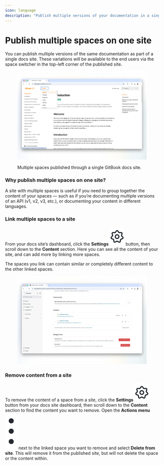 ```yaml
---
icon: language
description: "Publish multiple versions of your documentation in a single site —\_ideal for language localization, product versions, and more."
---
```


# Publish multiple spaces on one site

You can publish multiple versions of the same documentation as part of a single docs site. These variations will be available to the end users via the space switcher in the top-left corner of the published site.

<figure><img src="../.gitbook/assets/variants (1).png" alt=""><figcaption><p>Multiple spaces published through a single GitBook docs site.</p></figcaption></figure>

### Why publish multiple spaces on one site?

A site with multiple spaces is useful if you need to group together the content of your spaces — such as if you’re documenting multiple versions of an API (v1, v2, v3, etc.), or documenting your content in different languages.

### Link multiple spaces to a site

From your docs site’s dashboard, click the **Settings** <picture><source srcset="../.gitbook/assets/settings-dark.png" media="(prefers-color-scheme: dark)"><img src="../.gitbook/assets/settings-light.png" alt="" data-size="line"></picture> button, then scroll down to the **Content** section. Here you can see all the content of your site, and can add more by linking more spaces.

The spaces you link can contain similar or completely different content to the other linked spaces.&#x20;

<figure><img src="../.gitbook/assets/link-content.png" alt=""><figcaption></figcaption></figure>

### Remove content from a site

To remove the content of a space from a site, click the **Settings** <picture><source srcset="../.gitbook/assets/settings-dark.png" media="(prefers-color-scheme: dark)"><img src="../.gitbook/assets/settings-light.png" alt="" data-size="line"></picture> button from your docs site dashboard, then scroll down to the **Content** section to find the content you want to remove. Open the **Actions menu** <img src="../.gitbook/assets/Actions menu.png" alt="" data-size="line"> next to the linked space you want to remove and select **Delete from site**. This will remove it from the published site, but will not delete the space or the content within.
